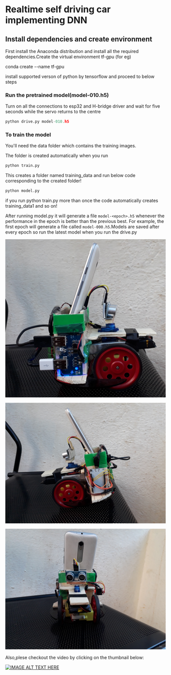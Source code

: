 # Realtime self driving car implementing DNN


## Install dependencies and create environment
First install the Anaconda distribution and install all the required dependencies.Create the virtual environment tf-gpu (for eg)

conda create --name tf-gpu

install supported verson of python by tensorflow and proceed to below steps

### Run the pretrained model(model-010.h5)
Turn on all the connections to esp32 and H-bridge driver and wait for five seconds while the servo returns to the centre

```python
python drive.py model-010.h5
```

### To train the model

You'll need the data folder which contains the training images.

The folder is created automatically when you run 

```python
python train.py
```
This creates a folder named training_data and run below code corresponding to the created folder!

```python
python model.py
```
if you run python train.py more than once the code automatically creates training_data1 and so on!

After running model.py it will generate a file `model-<epoch>.h5` whenever the performance in the epoch is better than the previous best.  For example, the first epoch will generate a file called `model-000.h5`.Models are saved after every epoch so run the latest model when you run the drive.py

![alt text](https://github.com/abastola0/realtime-self-driving-car/blob/test/images/20190323_180938.jpg)

![alt text](https://github.com/abastola0/realtime-self-driving-car/blob/test/images/20190323_180947.jpg)

![alt text](https://github.com/abastola0/realtime-self-driving-car/blob/test/images/20190323_181017.jpg)

Also,plese checkout the video by clicking on the thumbnail below:

[![IMAGE ALT TEXT HERE](https://img.youtube.com/vi/dM0oGtkE9ng/0.jpg)](https://www.youtube.com/watch?v=dM0oGtkE9ng)

